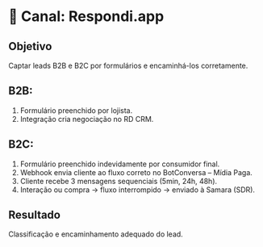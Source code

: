 
# 📄 Canal: Respondi.app

## Objetivo
Captar leads B2B e B2C por formulários e encaminhá-los corretamente.

## B2B:
1. Formulário preenchido por lojista.
2. Integração cria negociação no RD CRM.

## B2C:
1. Formulário preenchido indevidamente por consumidor final.
2. Webhook envia cliente ao fluxo correto no BotConversa – Mídia Paga.
3. Cliente recebe 3 mensagens sequenciais (5min, 24h, 48h).
4. Interação ou compra → fluxo interrompido → enviado à Samara (SDR).

## Resultado
Classificação e encaminhamento adequado do lead.
